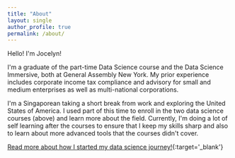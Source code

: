 ```yaml
---
title: "About"
layout: single
author_profile: true
permalink: /about/
---
```


Hello! I'm Jocelyn!

I'm a graduate of the part-time Data Science course and the Data Science Immersive, both at General Assembly New York. My prior experience includes corporate income tax compliance and advisory for small and medium enterprises as well as multi-national corporations.

I'm a Singaporean taking a short break from work and exploring the United States of America. I used part of this time to enroll in the two data science courses (above) and learn more about the field. Currently, I'm doing a lot of self learning after the courses to ensure that I keep my skills sharp and also to learn about more advanced tools that the courses didn't cover.

[Read more about how I started my data science journey!](https://jocelyn-ong.github.io/hello-data-science/){:target='_blank'}
